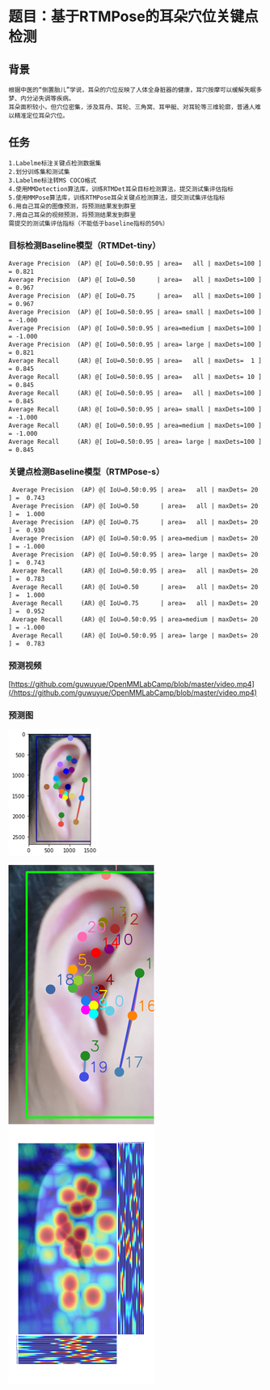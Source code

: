 # 题目：基于RTMPose的耳朵穴位关键点检测

## 背景
    根据中医的“倒置胎儿”学说，耳朵的穴位反映了人体全身脏器的健康，耳穴按摩可以缓解失眠多梦、内分泌失调等疾病。
    耳朵面积较小，但穴位密集，涉及耳舟、耳轮、三角窝、耳甲艇、对耳轮等三维轮廓，普通人难以精准定位耳朵穴位。

## 任务
    1.Labelme标注关键点检测数据集
    2.划分训练集和测试集
    3.Labelme标注转MS COCO格式
    4.使用MMDetection算法库，训练RTMDet耳朵目标检测算法，提交测试集评估指标
    5.使用MMPose算法库，训练RTMPose耳朵关键点检测算法，提交测试集评估指标
    6.用自己耳朵的图像预测，将预测结果发到群里
    7.用自己耳朵的视频预测，将预测结果发到群里
    需提交的测试集评估指标（不能低于baseline指标的50%）

### 目标检测Baseline模型（RTMDet-tiny） 

    Average Precision  (AP) @[ IoU=0.50:0.95 | area=   all | maxDets=100 ] = 0.821
    Average Precision  (AP) @[ IoU=0.50      | area=   all | maxDets=100 ] = 0.967
    Average Precision  (AP) @[ IoU=0.75      | area=   all | maxDets=100 ] = 0.967
    Average Precision  (AP) @[ IoU=0.50:0.95 | area= small | maxDets=100 ] = -1.000
    Average Precision  (AP) @[ IoU=0.50:0.95 | area=medium | maxDets=100 ] = -1.000
    Average Precision  (AP) @[ IoU=0.50:0.95 | area= large | maxDets=100 ] = 0.821
    Average Recall     (AR) @[ IoU=0.50:0.95 | area=   all | maxDets=  1 ] = 0.845
    Average Recall     (AR) @[ IoU=0.50:0.95 | area=   all | maxDets= 10 ] = 0.845
    Average Recall     (AR) @[ IoU=0.50:0.95 | area=   all | maxDets=100 ] = 0.845
    Average Recall     (AR) @[ IoU=0.50:0.95 | area= small | maxDets=100 ] = -1.000
    Average Recall     (AR) @[ IoU=0.50:0.95 | area=medium | maxDets=100 ] = -1.000
    Average Recall     (AR) @[ IoU=0.50:0.95 | area= large | maxDets=100 ] = 0.845
    

### 关键点检测Baseline模型（RTMPose-s） 


     Average Precision  (AP) @[ IoU=0.50:0.95 | area=   all | maxDets= 20 ] =  0.743
     Average Precision  (AP) @[ IoU=0.50      | area=   all | maxDets= 20 ] =  1.000
     Average Precision  (AP) @[ IoU=0.75      | area=   all | maxDets= 20 ] =  0.930
     Average Precision  (AP) @[ IoU=0.50:0.95 | area=medium | maxDets= 20 ] = -1.000
     Average Precision  (AP) @[ IoU=0.50:0.95 | area= large | maxDets= 20 ] =  0.743
     Average Recall     (AR) @[ IoU=0.50:0.95 | area=   all | maxDets= 20 ] =  0.783
     Average Recall     (AR) @[ IoU=0.50      | area=   all | maxDets= 20 ] =  1.000
     Average Recall     (AR) @[ IoU=0.75      | area=   all | maxDets= 20 ] =  0.952
     Average Recall     (AR) @[ IoU=0.50:0.95 | area=medium | maxDets= 20 ] = -1.000
     Average Recall     (AR) @[ IoU=0.50:0.95 | area= large | maxDets= 20 ] =  0.783

     
### 预测视频

[https://github.com/guwuyue/OpenMMLabCamp/blob/master/video.mp4](/https://github.com/guwuyue/OpenMMLabCamp/blob/master/video.mp4)

### 预测图

![avatar](/opencv1.png)

![avatar](/visualizer.jpg)

